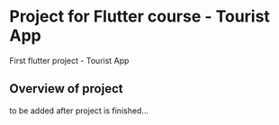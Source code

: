 # Project for Flutter course - Tourist App

First flutter project - Tourist App

## Overview of project

to be added after project is finished...
